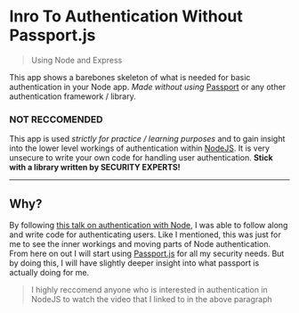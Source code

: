 # Inro To Authentication Without Passport.js
> Using Node and Express

This app shows a barebones skeleton of what is needed for basic authentication in your Node app. *Made without using* [Passport](http://www.passportjs.org/) or any other authentication framework / library.

### NOT RECCOMENDED
This app is used *strictly for practice / learning purposes* and to gain insight into the lower level workings of authentication within [NodeJS](https://nodejs.org/en/). It is very unsecure to write your own code for handling user authentication. **Stick with a library written by SECURITY EXPERTS!**
****
## Why?
By following [this talk on authentication with Node](https://www.youtube.com/watch?v=FkPqcIJvEPk), I was able to follow along and write code for authenticating users. Like I mentioned, this was just for me to see the inner workings and moving parts of Node authentication. From here on out I will start using [Passport.js](http://www.passportjs.org/) for all my security needs. But by doing this, I will have slightly deeper insight into what passport is actually doing for me.
>I highly reccomend anyone who is interested in authentication in NodeJS to watch the video that I linked to in the above paragraph